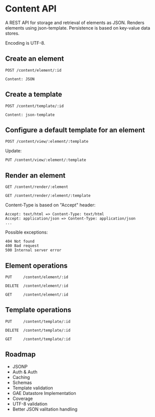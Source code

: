 
Content API
===========

A REST API for storage and retrieval of elements as JSON.
Renders elements using json-template.
Persistence is based on key-value data stores.

Encoding is UTF-8.


Create an element
-----------------

    POST /content/element/:id

    Content: JSON


Create a template
-----------------

    POST /content/template/:id

    Content: json-template


Configure a default template for an element
-------------------------------------------

    POST /content/view/:element/:template

Update:

    PUT /content/view/:element/:template


Render an element
-----------------

    GET /content/render/:element

    GET /content/render/:element/:template

Content-Type is based on "Accept" header:

    Accept: text/html => Content-Type: text/html
    Accept: application/json => Content-Type: application/json
    ...

Possible exceptions:

    404 Not found
    400 Bad request
    500 Internal server error


Element operations
------------------

    PUT     /content/element/:id

    DELETE  /content/element/:id

    GET     /content/element/:id


Template operations
-------------------

    PUT     /content/template/:id

    DELETE  /content/template/:id

    GET     /content/template/:id


Roadmap
-------

 * JSONP
 * Auth & Auth
 * Caching
 * Schemas
 * Template validation
 * GAE Datastore Implementation
 * Coverage
 * UTF-8 validation
 * Better JSON valitation handling

